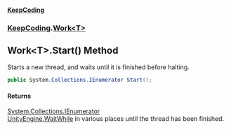 #### [KeepCoding](index.md 'index')
### [KeepCoding](KeepCoding.md 'KeepCoding').[Work&lt;T&gt;](KeepCoding_Work_T_.md 'KeepCoding.Work&lt;T&gt;')
## Work&lt;T&gt;.Start() Method
Starts a new thread, and waits until it is finished before halting.  
```csharp
public System.Collections.IEnumerator Start();
```
#### Returns
[System.Collections.IEnumerator](https://docs.microsoft.com/en-us/dotnet/api/System.Collections.IEnumerator 'System.Collections.IEnumerator')  
[UnityEngine.WaitWhile](https://docs.microsoft.com/en-us/dotnet/api/UnityEngine.WaitWhile 'UnityEngine.WaitWhile') in various places until the thread has been finished.

